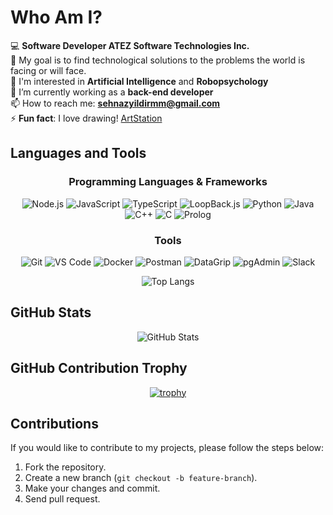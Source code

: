 # Who Am I?

💻 **Software Developer ATEZ Software Technologies Inc.**  
🎯 My goal is to find technological solutions to the problems the world is facing or will face.  
👀 I'm interested in **Artificial Intelligence** and **Robopsychology**  
🌱 I’m currently working as a **back-end developer**  
📫 How to reach me: **sehnazyildirmm@gmail.com**  
⚡ **Fun fact**: I love drawing! [ArtStation](https://www.artstation.com/sehnaz)  

## Languages and Tools

<div align="center">
    
### Programming Languages & Frameworks

![Node.js](https://img.shields.io/badge/-Node.js-339933?style=flat&logo=node.js&logoColor=white)
![JavaScript](https://img.shields.io/badge/-JavaScript-FF9900?style=flat&logo=javascript&logoColor=white)
![TypeScript](https://img.shields.io/badge/-TypeScript-3178C6?style=flat&logo=typescript&logoColor=white)
![LoopBack.js](https://img.shields.io/badge/-LoopBack.js-2F3A3A?style=flat&logo=loopback&logoColor=white)
![Python](https://img.shields.io/badge/-Python-3776AB?style=flat&logo=python&logoColor=white)
![Java](https://img.shields.io/badge/-Java-007396?style=flat&logo=java&logoColor=white)
![C++](https://img.shields.io/badge/-C++-00599C?style=flat&logo=cplusplus&logoColor=white)
![C](https://img.shields.io/badge/-C-A8B9CC?style=flat&logo=c&logoColor=white)
![Prolog](https://img.shields.io/badge/-Prolog-1F1F1F?style=flat&logo=prolog&logoColor=white)


### Tools
![Git](https://img.shields.io/badge/-Git-F05032?style=flat&logo=git&logoColor=white)
![VS Code](https://img.shields.io/badge/-VS%20Code-007ACC?style=flat&logo=visualstudiocode&logoColor=white)
![Docker](https://img.shields.io/badge/-Docker-2496ED?style=flat&logo=docker&logoColor=white)
![Postman](https://img.shields.io/badge/-Postman-FF6C37?style=flat&logo=postman&logoColor=white)
![DataGrip](https://img.shields.io/badge/-DataGrip-000000?style=flat&logo=datagrip&logoColor=white)
![pgAdmin](https://img.shields.io/badge/-pgAdmin-336791?style=flat&logo=pgadmin&logoColor=white)
![Slack](https://img.shields.io/badge/-Slack-4A154B?style=flat&logo=slack&logoColor=white)  

![Top Langs](https://github-readme-stats.vercel.app/api/top-langs/?username=SehnazRefiye&layout=compact)

</div>

## GitHub Stats

<div align="center">
    
![GitHub Stats](https://github-readme-stats.vercel.app/api?username=SehnazRefiye&show_icons=true)

</div>


## GitHub Contribution Trophy

<div align="center">
    
[![trophy](https://github-profile-trophy.vercel.app/?username=SehnazRefiye)](https://github.com/SehnazRefiye)

</div>

## Contributions

If you would like to contribute to my projects, please follow the steps below:
1. Fork the repository.
2. Create a new branch (`git checkout -b feature-branch`).
3. Make your changes and commit.
4. Send pull request.

